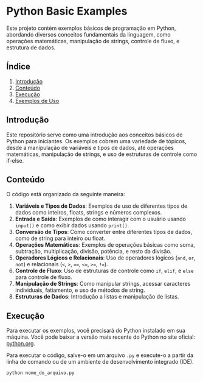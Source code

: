# Python Basic Examples

Este projeto contém exemplos básicos de programação em Python, abordando diversos conceitos fundamentais da linguagem, como operações matemáticas, manipulação de strings, controle de fluxo, e estrutura de dados. 

## Índice

1. [Introdução](#introdução)
2. [Conteúdo](#conteúdo)
3. [Execução](##execução)
4. [Exemplos de Uso](#exemplos-de-uso)

## Introdução

Este repositório serve como uma introdução aos conceitos básicos de Python para iniciantes. Os exemplos cobrem uma variedade de tópicos, desde a manipulação de variáveis e tipos de dados, até operações matemáticas, manipulação de strings, e uso de estruturas de controle como if-else.

## Conteúdo

O código está organizado da seguinte maneira:

1. **Variáveis e Tipos de Dados**: Exemplos de uso de diferentes tipos de dados como inteiros, floats, strings e números complexos.
2. **Entrada e Saída**: Exemplos de como interagir com o usuário usando `input()` e como exibir dados usando `print()`.
3. **Conversão de Tipos**: Como converter entre diferentes tipos de dados, como de string para inteiro ou float.
4. **Operações Matemáticas**: Exemplos de operações básicas como soma, subtração, multiplicação, divisão, potência, e resto da divisão.
5. **Operadores Lógicos e Relacionais**: Uso de operadores lógicos (`and`, `or`, `not`) e relacionais (`<`, `>`, `==`, `<=`, `>=`, `!=`).
6. **Controle de Fluxo**: Uso de estruturas de controle como `if`, `elif`, e `else` para controle de fluxo.
7. **Manipulação de Strings**: Como manipular strings, acessar caracteres individuais, fatiamento, e uso de métodos de string.
8. **Estruturas de Dados**: Introdução a listas e manipulação de listas.

## Execução

Para executar os exemplos, você precisará do Python instalado em sua máquina. Você pode baixar a versão mais recente do Python no site oficial: [python.org](https://www.python.org/).

Para executar o código, salve-o em um arquivo `.py` e execute-o a partir da linha de comando ou de um ambiente de desenvolvimento integrado (IDE).

```bash
python nome_do_arquivo.py
